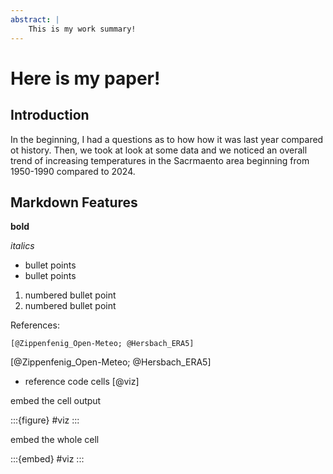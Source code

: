 ```yaml
---
abstract: |
    This is my work summary!
---
```


# Here is my paper!

## Introduction

In the beginning, I had a questions as to how how it was last year compared ot history. Then, we took at look at some data and we noticed an overall trend of increasing temperatures in the Sacrmaento area beginning from 1950-1990 compared to 2024.

## Markdown Features

**bold**

*italics*

- bullet points
- bullet points

1. numbered bullet point
2. numbered bullet point

References:

```
[@Zippenfenig_Open-Meteo; @Hersbach_ERA5]
```

[@Zippenfenig_Open-Meteo; @Hersbach_ERA5]

- reference code cells [@viz]

embed the cell output

:::{figure} #viz
:::

embed the whole cell

:::{embed} #viz
:::
